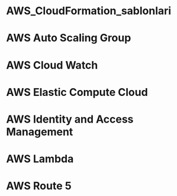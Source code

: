 # AWS_CloudFormation_sablonlari
# AWS Auto Scaling Group
# AWS Cloud Watch
# AWS Elastic Compute Cloud
# AWS Identity and Access Management
# AWS Lambda
# AWS Route 5